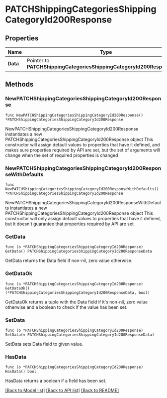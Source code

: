 # PATCHShippingCategoriesShippingCategoryId200Response

## Properties

Name | Type | Description | Notes
------------ | ------------- | ------------- | -------------
**Data** | Pointer to [**PATCHShippingCategoriesShippingCategoryId200ResponseData**](PATCHShippingCategoriesShippingCategoryId200ResponseData.md) |  | [optional] 

## Methods

### NewPATCHShippingCategoriesShippingCategoryId200Response

`func NewPATCHShippingCategoriesShippingCategoryId200Response() *PATCHShippingCategoriesShippingCategoryId200Response`

NewPATCHShippingCategoriesShippingCategoryId200Response instantiates a new PATCHShippingCategoriesShippingCategoryId200Response object
This constructor will assign default values to properties that have it defined,
and makes sure properties required by API are set, but the set of arguments
will change when the set of required properties is changed

### NewPATCHShippingCategoriesShippingCategoryId200ResponseWithDefaults

`func NewPATCHShippingCategoriesShippingCategoryId200ResponseWithDefaults() *PATCHShippingCategoriesShippingCategoryId200Response`

NewPATCHShippingCategoriesShippingCategoryId200ResponseWithDefaults instantiates a new PATCHShippingCategoriesShippingCategoryId200Response object
This constructor will only assign default values to properties that have it defined,
but it doesn't guarantee that properties required by API are set

### GetData

`func (o *PATCHShippingCategoriesShippingCategoryId200Response) GetData() PATCHShippingCategoriesShippingCategoryId200ResponseData`

GetData returns the Data field if non-nil, zero value otherwise.

### GetDataOk

`func (o *PATCHShippingCategoriesShippingCategoryId200Response) GetDataOk() (*PATCHShippingCategoriesShippingCategoryId200ResponseData, bool)`

GetDataOk returns a tuple with the Data field if it's non-nil, zero value otherwise
and a boolean to check if the value has been set.

### SetData

`func (o *PATCHShippingCategoriesShippingCategoryId200Response) SetData(v PATCHShippingCategoriesShippingCategoryId200ResponseData)`

SetData sets Data field to given value.

### HasData

`func (o *PATCHShippingCategoriesShippingCategoryId200Response) HasData() bool`

HasData returns a boolean if a field has been set.


[[Back to Model list]](../README.md#documentation-for-models) [[Back to API list]](../README.md#documentation-for-api-endpoints) [[Back to README]](../README.md)


